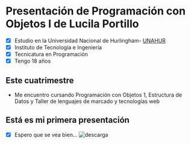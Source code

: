 #  Presentación de Programación con Objetos I de Lucila Portillo
- [x] Estudio en la Universidad Nacional de Hurlingham- [UNAHUR](https://unahur.edu.ar)
- [x] Instituto de Tecnología e Ingeniería
- [x] Tecnicatura en Programación
- [x] Tengo 18 años

## Este cuatrimestre 
* Me encuentro cursando Programación con Objetos 1, Estructura de Datos y  Taller de lenguajes de marcado y tecnologías web

## Está es mi primera presentación
- [x] Espero que se vea bien...
![descarga](https://user-images.githubusercontent.com/102875407/162016656-f7e23cb3-014c-4345-8b3b-59d768d1f3ea.jpeg)

